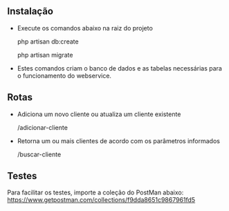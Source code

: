 ## Instalação

- Execute os comandos abaixo na raiz do projeto


    php artisan db:create
    
    php artisan migrate
    


- Estes comandos criam o banco de dados e as tabelas necessárias para o funcionamento do webservice.
     
     
## Rotas

- Adiciona um novo cliente ou atualiza um cliente existente


    /adicionar-cliente

   
- Retorna um ou mais clientes de acordo com os parâmetros informados


     /buscar-cliente    

## Testes

Para facilitar os testes, importe a coleção do PostMan abaixo:
https://www.getpostman.com/collections/f9dda8651c9867961fd5
